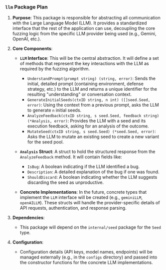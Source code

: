 ### `llm` Package Plan

1.  **Purpose**: This package is responsible for abstracting all communication with the Large Language Model (LLM). It provides a standardized interface that the rest of the application can use, decoupling the core fuzzing logic from the specific LLM provider being used (e.g., Gemini, OpenAI, etc.).

2.  **Core Components**:
    *   **`LLM` Interface**: This will be the central abstraction. It will define a set of methods that represent the key interactions with the LLM as required by the fuzzing algorithm.
        *   `UnderstandPrompt(prompt string) (string, error)`: Sends the initial, detailed prompt (containing environment, defense strategy, etc.) to the LLM and returns a unique identifier for the resulting "understanding" or conversation context.
        *   `GenerateInitialSeeds(ctxID string, n int) ([]seed.Seed, error)`: Using the context from a previous prompt, asks the LLM to generate `n` initial seeds.
        *   `AnalyzeFeedback(ctxID string, s seed.Seed, feedback string) (*Analysis, error)`: Provides the LLM with a seed and its execution feedback, asking for an analysis of the outcome.
        *   `MutateSeed(ctxID string, s seed.Seed) (*seed.Seed, error)`: Asks the LLM to mutate an existing seed to create a new variant for the seed pool.

    *   **`Analysis` Struct**: A struct to hold the structured response from the `AnalyzeFeedback` method. It will contain fields like:
        *   `IsBug`: A boolean indicating if the LLM identified a bug.
        *   `Description`: A detailed explanation of the bug if one was found.
        *   `ShouldDiscard`: A boolean indicating whether the LLM suggests discarding the seed as unproductive.

    *   **Concrete Implementations**: In the future, concrete types that implement the `LLM` interface will be created (e.g., `geminiLLM`, `openAILLM`). These structs will handle the provider-specific details of API requests, authentication, and response parsing.

3.  **Dependencies**:
    *   This package will depend on the `internal/seed` package for the `Seed` type.

4.  **Configuration**:
    *   Configuration details (API keys, model names, endpoints) will be managed externally (e.g., in the `configs` directory) and passed into the constructor functions for the concrete LLM implementations.
